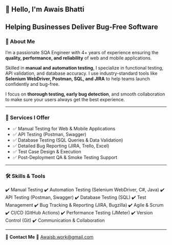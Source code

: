 
## 👋 Hello, I'm Awais Bhatti

**Helping Businesses Deliver Bug-Free Software**
---

### 🧪 About Me

I’m a passionate SQA Engineer with 4+ years of experience ensuring the **quality, performance, and reliability** of web and mobile applications.

Skilled in **manual and automation testing**, I specialize in functional testing, API validation, and database accuracy. I use industry-standard tools like **Selenium WebDriver, Postman, SQL, and JIRA** to help teams launch confidently and bug-free.

I focus on **thorough testing, early bug detection**, and smooth collaboration to make sure your users always get the best experience.

---

### 🔧 Services I Offer

* ✅ Manual Testing for Web & Mobile Applications
* ✅ API Testing (Postman, Swagger)
* ✅ Database Testing (SQL Queries & Data Validation)
* ✅ Detailed Bug Reporting (JIRA, Trello, Excel)
* ✅ Test Case Design & Execution
* ✅ Post-Deployment QA & Smoke Testing Support

---

### 🛠️ Skills & Tools

✔️ Manual Testing
✔️ Automation Testing (Selenium WebDriver, C#, Java)
✔️ API Testing (Postman, Swagger)
✔️ Database Testing (SQL)
✔️ Test Management
✔️ Bug Tracking & Reporting (JIRA, Bugzilla)
✔️ Agile & Scrum
✔️ CI/CD (GitHub Actions)
✔️ Performance Testing (JMeter)
✔️ Version Control (Git)
✔️ Communication & Collaboration

---

📩 **Contact Me**
📧 [Awaisb.work@gmail.com](mailto:Awaisb.work@gmail.com)
<!--
**AwaisQA/AwaisQA** is a ✨ _special_ ✨ repository because its `README.md` (this file) appears on your GitHub profile.

Here are some ideas to get you started:

- 🔭 I’m currently working on ...
- 🌱 I’m currently learning ...
- 👯 I’m looking to collaborate on ...
- 🤔 I’m looking for help with ...
- 💬 Ask me about ...
- 📫 How to reach me: ...
- 😄 Pronouns: ...
- ⚡ Fun fact: ...
-->
